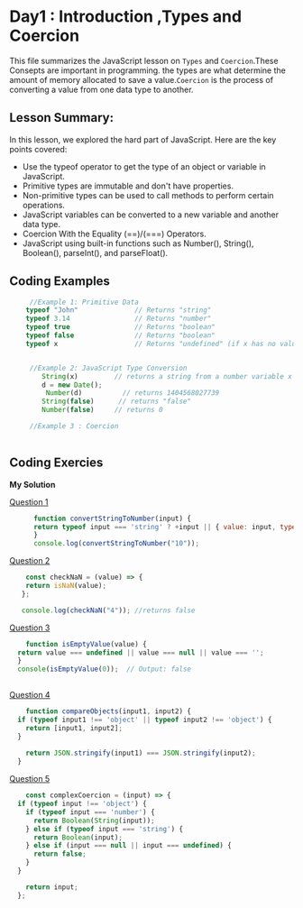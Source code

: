 
# Day1 : Introduction ,Types and Coercion
This file summarizes the JavaScript lesson on `Types` and `Coercion`.These Consepts are important in programming. the types are what determine the amount of memory allocated to save a value.`Coercion` is the process of converting a value from one data type to another. 

## Lesson Summary:
In this lesson, we explored the hard part of JavaScript. Here are the key points covered:

* Use the typeof operator to get the type of an object or variable in JavaScript.
* Primitive types are immutable and don't have properties.
* Non-primitive types can be used to call methods to perform certain operations.
* JavaScript variables can be converted to a new variable and another data type.
* Coercion With the Equality (==)/(===) Operators.
* JavaScript using built-in functions such as Number(), String(), Boolean(), parseInt(), and parseFloat(). 

   
## Coding Examples
```jsx
     //Example 1: Primitive Data
    typeof "John"              // Returns "string"
    typeof 3.14                // Returns "number"
    typeof true                // Returns "boolean"
    typeof false               // Returns "boolean"
    typeof x                   // Returns "undefined" (if x has no value)


     //Example 2: JavaScript Type Conversion
        String(x)         // returns a string from a number variable x
        d = new Date();
         Number(d)          // returns 1404568027739
        String(false)      // returns "false"
        Number(false)     // returns 0

     //Example 3 : Coercion
    
```
## Coding Exercies
  **My Solution**   

[Question 1](https://github.com/orjwan-alrajaby/gsg-expressjs-backend-training-2023/blob/main/learning-sprint-1/week3-day1-tasks/tasks.md)

```jsx
      function convertStringToNumber(input) {
      return typeof input === 'string' ? +input || { value: input, type: 'Invalid Number' } : { value: input, type: typeof input };
      }
      console.log(convertStringToNumber("10"));
```
[Question 2](https://github.com/orjwan-alrajaby/gsg-expressjs-backend-training-2023/blob/main/learning-sprint-1/week3-day1-tasks/tasks.md)

```jsx
    const checkNaN = (value) => {
    return isNaN(value);
   };

   console.log(checkNaN("4")); //returns false
```
[Question 3](https://github.com/orjwan-alrajaby/gsg-expressjs-backend-training-2023/blob/main/learning-sprint-1/week3-day1-tasks/tasks.md)

```jsx
    function isEmptyValue(value) {
  return value === undefined || value === null || value === '';
  }
  console(isEmptyValue(0));  // Output: false
 


```
[Question 4](https://github.com/orjwan-alrajaby/gsg-expressjs-backend-training-2023/blob/main/learning-sprint-1/week3-day1-tasks/tasks.md)

```jsx
    function compareObjects(input1, input2) {
  if (typeof input1 !== 'object' || typeof input2 !== 'object') {
    return [input1, input2];
  }
  
    return JSON.stringify(input1) === JSON.stringify(input2);
  }


```

[Question 5](https://github.com/orjwan-alrajaby/gsg-expressjs-backend-training-2023/blob/main/learning-sprint-1/week3-day1-tasks/tasks.md)

```jsx
    const complexCoercion = (input) => {
  if (typeof input !== 'object') {
    if (typeof input === 'number') {
      return Boolean(String(input));
    } else if (typeof input === 'string') {
      return Boolean(input);
    } else if (input === null || input === undefined) {
      return false;
    }
  }

    return input;
  };


```


